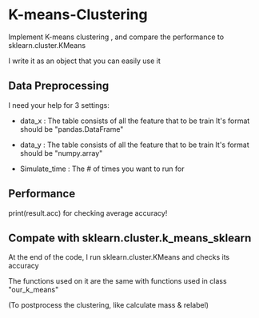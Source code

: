 # K-means-Clustering
Implement K-means clustering , and compare the performance to sklearn.cluster.KMeans

I write it as an object that you can easily use it

## Data Preprocessing
 I need your help for 3 settings:
 
 - data_x : The table consists of all the feature that to be train
         It's format should be "pandas.DataFrame"   
         
 - data_y : The table consists of all the feature that to be train
         It's format should be "numpy.array"        
         
 - Simulate_time : The # of times you want to run for       

## Performance
print(result.acc) for checking average accuracy!

## Compate with sklearn.cluster.k_means_sklearn
At the end of the code, I run sklearn.cluster.KMeans and checks its accuracy

The functions used on it are the same with functions used in class "our_k_means"

(To postprocess the clustering, like calculate mass & relabel)
